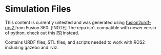 # Simulation Files
This content is currently untested and was generated using [fusion2urdf-ros2 ](https://github.com/dheena2k2/fusion2urdf-ros2) from Fusion 360.
[!NOTE] The repo isn't compatible with newer versin of python, check out this [PR](https://github.com/dheena2k2/fusion2urdf-ros2/pull/7) instead.

Contains URDF files, STL files, and scripts needed to work with ROS2 including gazebo and rviz.